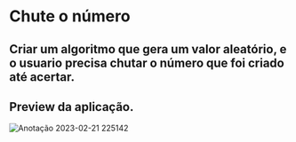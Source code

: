 # Chute o número

## Criar um algoritmo que gera um valor aleatório, e o usuario precisa chutar o número que foi criado até acertar.


## Preview da aplicação.

![Anotação 2023-02-21 225142](https://user-images.githubusercontent.com/61170444/220500518-337f4f8a-9482-48f9-9fa1-f25a92503f4a.png)
